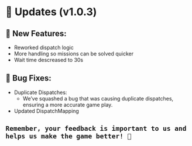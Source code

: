 # 🚀 Updates (v1.0.3)

## 🎉 New Features:

- Reworked dispatch logic
- More handling so missions can be solved quicker
- Wait time descreased to 30s
  
## 🐞 Bug Fixes:
 
- Duplicate Dispatches: 
  - We’ve squashed a bug that was causing duplicate dispatches, ensuring a more accurate game play.
- Updated DispatchMapping

## `Remember, your feedback is important to us and helps us make the game better! 🙌`